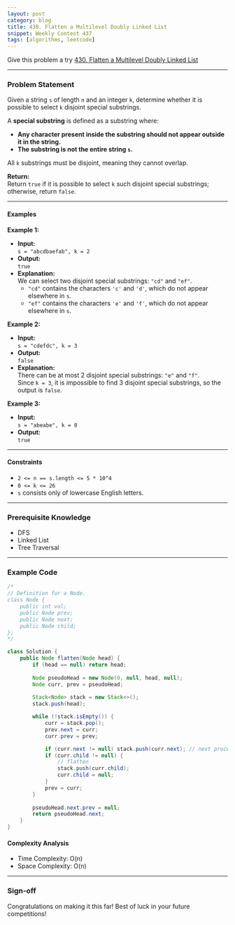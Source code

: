 ```yaml
---
layout: post
category: blog
title: 430. Flatten a Multilevel Doubly Linked List
snippet: Weekly Contest 437
tags: [algorithms, leetcode]
---
```


Give this problem a try [430. Flatten a Multilevel Doubly Linked List](https://leetcode.com/problems/flatten-a-multilevel-doubly-linked-list/description/)

---

### Problem Statement

Given a string `s` of length `n` and an integer `k`, determine whether it is possible to select `k` disjoint special substrings.

A **special substring** is defined as a substring where:
- **Any character present inside the substring should not appear outside it in the string.**
- **The substring is not the entire string `s`.**

All `k` substrings must be disjoint, meaning they cannot overlap.

**Return:**  
Return `true` if it is possible to select `k` such disjoint special substrings; otherwise, return `false`.

---

#### Examples

**Example 1:**

- **Input:**  
  `s = "abcdbaefab", k = 2`
- **Output:**  
  `true`
- **Explanation:**  
  We can select two disjoint special substrings: `"cd"` and `"ef"`.  
  - `"cd"` contains the characters `'c'` and `'d'`, which do not appear elsewhere in `s`.  
  - `"ef"` contains the characters `'e'` and `'f'`, which do not appear elsewhere in `s`.

**Example 2:**

- **Input:**  
  `s = "cdefdc", k = 3`
- **Output:**  
  `false`
- **Explanation:**  
  There can be at most 2 disjoint special substrings: `"e"` and `"f"`.  
  Since `k = 3`, it is impossible to find 3 disjoint special substrings, so the output is `false`.

**Example 3:**

- **Input:**  
  `s = "abeabe", k = 0`
- **Output:**  
  `true`

---

#### Constraints

- `2 <= n == s.length <= 5 * 10^4`
- `0 <= k <= 26`
- `s` consists only of lowercase English letters.

---

### Prerequisite Knowledge

- DFS
- Linked List
- Tree Traversal

---

### Example Code
```java
/*
// Definition for a Node.
class Node {
    public int val;
    public Node prev;
    public Node next;
    public Node child;
};
*/

class Solution {
    public Node flatten(Node head) {
        if (head == null) return head;
        
        Node pseudoHead = new Node(0, null, head, null);
        Node curr, prev = pseudoHead;
        
        Stack<Node> stack = new Stack<>();
        stack.push(head);

        while (!stack.isEmpty()) {
            curr = stack.pop();
            prev.next = curr;
            curr.prev = prev;

            if (curr.next != null) stack.push(curr.next); // next processed after flatten
            if (curr.child != null) {
                // flatten
                stack.push(curr.child);
                curr.child = null;
            }
            prev = curr;
        }
        
        pseudoHead.next.prev = null;
        return pseudoHead.next;
    }
}
```

#### Complexity Analysis
- Time Complexity: O(n)
- Space Complexity: O(n)

---

### Sign-off

Congratulations on making it this far! Best of luck in your future competitions!